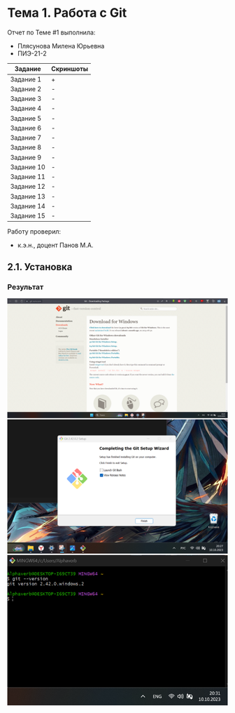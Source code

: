 # Тема 1. Работа с Git
Отчет по Теме #1 выполнила:
- Плясунова Милена Юрьевна
- ПИЭ-21-2

| Задание | Скриншоты |
| ------ | ------ |
| Задание 1 | + |
| Задание 2 | - |
| Задание 3 | - |
| Задание 4 | - |
| Задание 5 | - |
| Задание 6 | - |
| Задание 7 | - |
| Задание 8 | - |
| Задание 9 | - |
| Задание 10 | - |
| Задание 11 | - |
| Задание 12 | - |
| Задание 13 | - |
| Задание 14 | - |
| Задание 15 | - |

Работу проверил:
- к.э.н., доцент Панов М.А.

## 2.1. Установка
### Результат
![Меню](https://github.com/Alphaverb/Software_Engineering/blob/Tema_1/pic/211.png)
![Меню](https://github.com/Alphaverb/Software_Engineering/blob/Tema_1/pic/212.png)
![Меню](https://github.com/Alphaverb/Software_Engineering/blob/Tema_1/pic/213.png)

